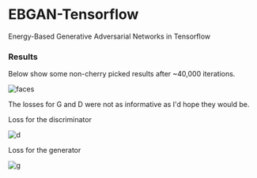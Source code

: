 # EBGAN-Tensorflow
Energy-Based Generative Adversarial Networks in Tensorflow

### Results

Below show some non-cherry picked results after ~40,000 iterations.

![faces](http://i.imgur.com/jF8LxR7.jpg)


The losses for G and D were not as informative as I'd hope they would be.

Loss for the discriminator

![d](http://i.imgur.com/J1WFD7Q.png)

Loss for the generator

![g](http://i.imgur.com/y5FsxAI.png)

